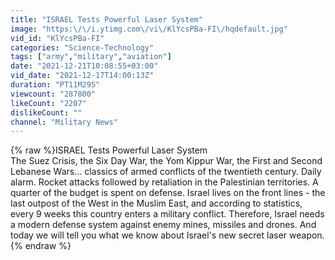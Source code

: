 ```yaml
---
title: "ISRAEL Tests Powerful Laser System"
image: "https:\/\/i.ytimg.com\/vi\/KlYcsPBa-FI\/hqdefault.jpg"
vid_id: "KlYcsPBa-FI"
categories: "Science-Technology"
tags: ["army","military","aviation"]
date: "2021-12-21T10:08:55+03:00"
vid_date: "2021-12-17T14:00:13Z"
duration: "PT11M29S"
viewcount: "287800"
likeCount: "2207"
dislikeCount: ""
channel: "Military News"
---
```

{% raw %}ISRAEL Tests Powerful Laser System<br />The Suez Crisis, the Six Day War, the Yom Kippur War, the First and Second Lebanese Wars... classics of armed conflicts of the twentieth century. Daily alarm. Rocket attacks followed by retaliation in the Palestinian territories. A quarter of the budget is spent on defense. Israel lives on the front lines - the last outpost of the West in the Muslim East, and according to statistics, every 9 weeks this country enters a military conflict. Therefore, Israel needs a modern defense system against enemy mines, missiles and drones. And today we will tell you what we know about Israel's new secret laser weapon.{% endraw %}
